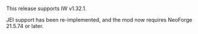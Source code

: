 This release supports IW v1.32.1.

JEI support has been re-implemented, and the mod now requires NeoForge 21.5.74 or later.